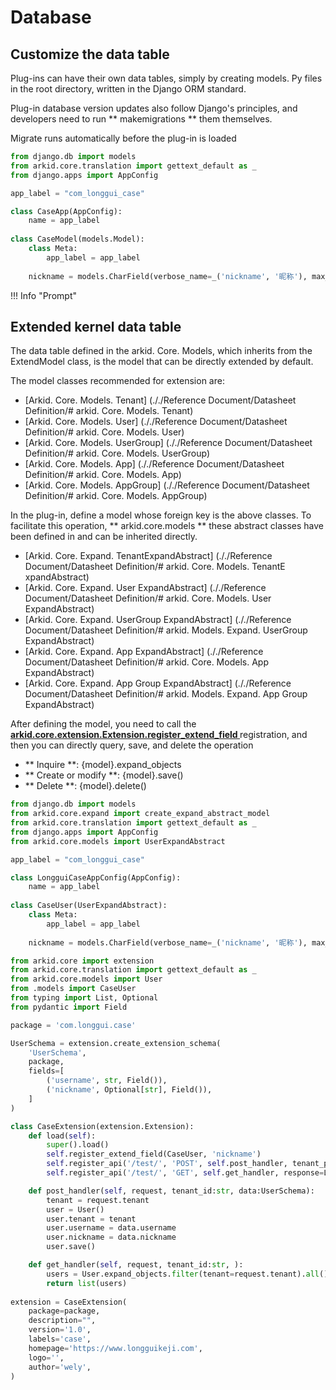 # Database

## Customize the data table

Plug-ins can have their own data tables, simply by creating models. Py files in the root directory, written in the Django ORM standard.

Plug-in database version updates also follow Django's principles, and developers need to run ** makemigrations ** them themselves.

Migrate runs automatically before the plug-in is loaded

```py title='models.py'
from django.db import models
from arkid.core.translation import gettext_default as _
from django.apps import AppConfig

app_label = "com_longgui_case"

class CaseApp(AppConfig):
    name = app_label
    
class CaseModel(models.Model):
    class Meta:
        app_label = app_label
    
    nickname = models.CharField(verbose_name=_('nickname', '昵称'), max_length=128)
```
!!! Info "Prompt"

    


## Extended kernel data table

The data table defined in the arkid. Core. Models, which inherits from the ExtendModel class, is the model that can be directly extended by default.

The model classes recommended for extension are:

* [Arkid. Core. Models. Tenant] (././Reference Document/Datasheet Definition/# arkid. Core. Models. Tenant)
* [Arkid. Core. Models. User] (././Reference Document/Datasheet Definition/# arkid. Core. Models. User)
* [Arkid. Core. Models. UserGroup] (././Reference Document/Datasheet Definition/# arkid. Core. Models. UserGroup)
* [Arkid. Core. Models. App] (././Reference Document/Datasheet Definition/# arkid. Core. Models. App)
* [Arkid. Core. Models. AppGroup] (././Reference Document/Datasheet Definition/# arkid. Core. Models. AppGroup)

In the plug-in, define a model whose foreign key is the above classes. To facilitate this operation, ** arkid.core.models ** these abstract classes have been defined in and can be inherited directly.

* [Arkid. Core. Expand. TenantExpandAbstract] (././Reference Document/Datasheet Definition/# arkid. Core. Models. TenantE xpandAbstract)
* [Arkid. Core. Expand. User ExpandAbstract] (././Reference Document/Datasheet Definition/# arkid. Core. Models. User ExpandAbstract)
* [Arkid. Core. Expand. UserGroup ExpandAbstract] (././Reference Document/Datasheet Definition/# arkid. Models. Expand. UserGroup ExpandAbstract)
* [Arkid. Core. Expand. App ExpandAbstract] (././Reference Document/Datasheet Definition/# arkid. Core. Models. App ExpandAbstract)
* [Arkid. Core. Expand. App Group ExpandAbstract] (././Reference Document/Datasheet Definition/# arkid. Models. Expand. App Group ExpandAbstract)

After defining the model, you need to call the **[ arkid.core.extension.Extension.register_extend_field ]()** registration, and then you can directly query, save, and delete the operation

* ** Inquire **: {model}.expand_objects
* ** Create or modify **: {model}.save()
* ** Delete **: {model}.delete()

```py title='models.py'
from django.db import models
from arkid.core.expand import create_expand_abstract_model
from arkid.core.translation import gettext_default as _
from django.apps import AppConfig
from arkid.core.models import UserExpandAbstract

app_label = "com_longgui_case"

class LongguiCaseAppConfig(AppConfig):
    name = app_label
    
class CaseUser(UserExpandAbstract):
    class Meta:
        app_label = app_label
    
    nickname = models.CharField(verbose_name=_('nickname', '昵称'), max_length=128)
```

```py title='__init__.py'
from arkid.core import extension 
from arkid.core.translation import gettext_default as _
from arkid.core.models import User
from .models import CaseUser
from typing import List, Optional
from pydantic import Field

package = 'com.longgui.case'

UserSchema = extension.create_extension_schema(
    'UserSchema',
    package,
    fields=[
        ('username', str, Field()),
        ('nickname', Optional[str], Field()),
    ]
)

class CaseExtension(extension.Extension):
    def load(self):
        super().load()
        self.register_extend_field(CaseUser, 'nickname')
        self.register_api('/test/', 'POST', self.post_handler, tenant_path=True)
        self.register_api('/test/', 'GET', self.get_handler, response=List[UserSchema], tenant_path=True)

    def post_handler(self, request, tenant_id:str, data:UserSchema):
        tenant = request.tenant
        user = User()
        user.tenant = tenant
        user.username = data.username
        user.nickname = data.nickname
        user.save()

    def get_handler(self, request, tenant_id:str, ):
        users = User.expand_objects.filter(tenant=request.tenant).all()
        return list(users)
    
extension = CaseExtension(
    package=package,
    description="",
    version='1.0',
    labels='case',
    homepage='https://www.longguikeji.com',
    logo='',
    author='wely',
)
```